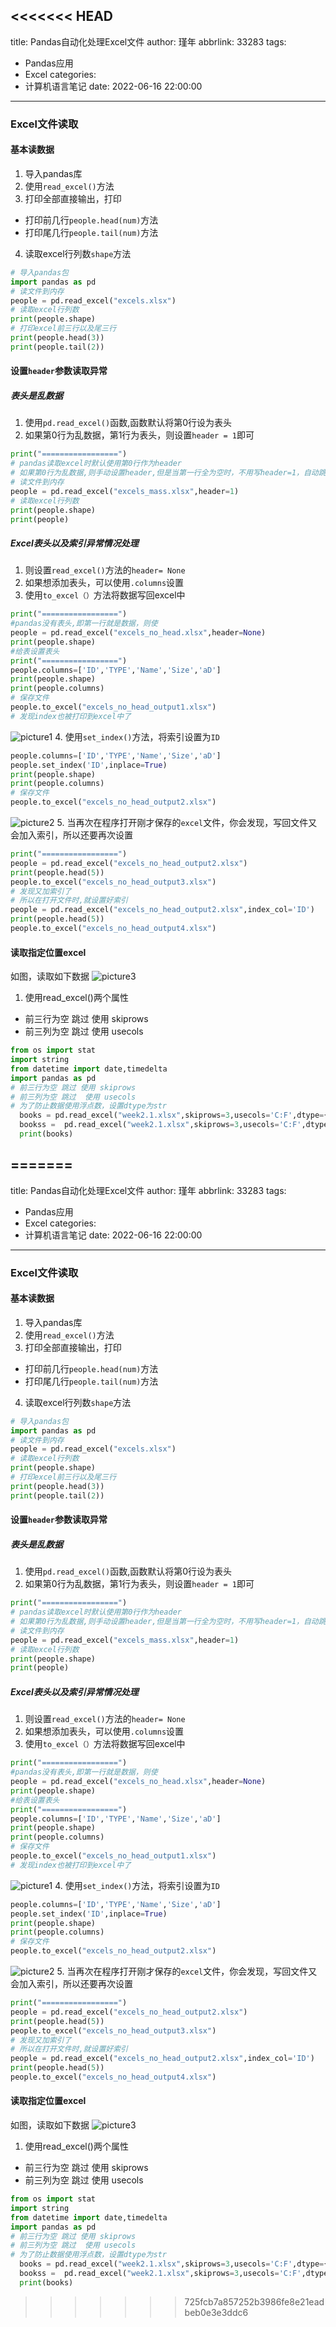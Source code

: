 <<<<<<< HEAD
---
title: Pandas自动化处理Excel文件
author: 瑾年
abbrlink: 33283
tags:
  - Pandas应用
  - Excel
categories:
  - 计算机语言笔记
date: 2022-06-16 22:00:00
---
### Excel文件读取
#### 基本读数据
1. 导入pandas库
2. 使用`read_excel()`方法
3. 打印全部直接输出，打印
  * 打印前几行`people.head(num)`方法
  * 打印尾几行`people.tail(num)`方法
4. 读取excel行列数`shape`方法
```python
# 导入pandas包
import pandas as pd 
# 读文件到内存
people = pd.read_excel("excels.xlsx")
# 读取excel行列数
print(people.shape)
# 打印excel前三行以及尾三行
print(people.head(3))
print(people.tail(2))
```

#### 设置`header`参数读取异常
##### 表头是乱数据
1. 使用`pd.read_excel()`函数,函数默认将第0行设为表头
2. 如果第0行为乱数据，第1行为表头，则设置`header = 1`即可
```python
print("=================")
# pandas读取excel时默认使用第0行作为header
# 如果第0行为乱数据,则手动设置header,但是当第一行全为空时，不用写header=1，自动跳空行
# 读文件到内存
people = pd.read_excel("excels_mass.xlsx",header=1)
# 读取excel行列数
print(people.shape)
print(people)
```

##### Excel表头以及索引异常情况处理
1. 则设置`read_excel()`方法的`header= None`
2. 如果想添加表头，可以使用`.columns`设置
3. 使用`to_excel（）`方法将数据写回excel中
```python
print("=================")
#pandas没有表头,即第一行就是数据，则使
people = pd.read_excel("excels_no_head.xlsx",header=None)
print(people.shape)
#给表设置表头
print("=================")
people.columns=['ID','TYPE','Name','Size','aD']
print(people.shape)
print(people.columns)
# 保存文件
people.to_excel("excels_no_head_output1.xlsx")
# 发现index也被打印到excel中了
```
![picture1](/img/pandas/excel/1.JPG)
4. 使用`set_index()`方法，将索引设置为`ID`
```python
people.columns=['ID','TYPE','Name','Size','aD']
people.set_index('ID',inplace=True)
print(people.shape)
print(people.columns)
# 保存文件
people.to_excel("excels_no_head_output2.xlsx")
```
![picture2](/img/pandas/excel/2.JPG)
5. 当再次在程序打开刚才保存的`excel`文件，你会发现，写回文件又会加入索引，所以还要再次设置
```python
print("=================")
people = pd.read_excel("excels_no_head_output2.xlsx")
print(people.head(5))
people.to_excel("excels_no_head_output3.xlsx")
# 发现又加索引了
# 所以在打开文件时,就设置好索引
people = pd.read_excel("excels_no_head_output2.xlsx",index_col='ID')
print(people.head(5))
people.to_excel("excels_no_head_output4.xlsx")
```

#### 读取指定位置excel
如图，读取如下数据
![picture3](/img/pandas/excel/3.JPG)
1. 使用read_excel()两个属性
  * 前三行为空 跳过 使用 skiprows
  * 前三列为空 跳过  使用 usecols
  ```python
  from os import stat
  import string
  from datetime import date,timedelta
  import pandas as pd 
  # 前三行为空 跳过 使用 skiprows
  # 前三列为空 跳过  使用 usecols
  # 为了防止数据使用浮点数，设置dtype为str
    books = pd.read_excel("week2.1.xlsx",skiprows=3,usecols='C:F',dtype={'ID':str,'InStore':str})
    bookss =  pd.read_excel("week2.1.xlsx",skiprows=3,usecols='C:F',dtype={'ID':str,'InStore':str})
    print(books)
  ```
=======
---
title: Pandas自动化处理Excel文件
author: 瑾年
abbrlink: 33283
tags:
  - Pandas应用
  - Excel
categories:
  - 计算机语言笔记
date: 2022-06-16 22:00:00
---
### Excel文件读取
#### 基本读数据
1. 导入pandas库
2. 使用`read_excel()`方法
3. 打印全部直接输出，打印
  * 打印前几行`people.head(num)`方法
  * 打印尾几行`people.tail(num)`方法
4. 读取excel行列数`shape`方法
```python
# 导入pandas包
import pandas as pd 
# 读文件到内存
people = pd.read_excel("excels.xlsx")
# 读取excel行列数
print(people.shape)
# 打印excel前三行以及尾三行
print(people.head(3))
print(people.tail(2))
```

#### 设置`header`参数读取异常
##### 表头是乱数据
1. 使用`pd.read_excel()`函数,函数默认将第0行设为表头
2. 如果第0行为乱数据，第1行为表头，则设置`header = 1`即可
```python
print("=================")
# pandas读取excel时默认使用第0行作为header
# 如果第0行为乱数据,则手动设置header,但是当第一行全为空时，不用写header=1，自动跳空行
# 读文件到内存
people = pd.read_excel("excels_mass.xlsx",header=1)
# 读取excel行列数
print(people.shape)
print(people)
```

##### Excel表头以及索引异常情况处理
1. 则设置`read_excel()`方法的`header= None`
2. 如果想添加表头，可以使用`.columns`设置
3. 使用`to_excel（）`方法将数据写回excel中
```python
print("=================")
#pandas没有表头,即第一行就是数据，则使
people = pd.read_excel("excels_no_head.xlsx",header=None)
print(people.shape)
#给表设置表头
print("=================")
people.columns=['ID','TYPE','Name','Size','aD']
print(people.shape)
print(people.columns)
# 保存文件
people.to_excel("excels_no_head_output1.xlsx")
# 发现index也被打印到excel中了
```
![picture1](/img/pandas/excel/1.JPG)
4. 使用`set_index()`方法，将索引设置为`ID`
```python
people.columns=['ID','TYPE','Name','Size','aD']
people.set_index('ID',inplace=True)
print(people.shape)
print(people.columns)
# 保存文件
people.to_excel("excels_no_head_output2.xlsx")
```
![picture2](/img/pandas/excel/2.JPG)
5. 当再次在程序打开刚才保存的`excel`文件，你会发现，写回文件又会加入索引，所以还要再次设置
```python
print("=================")
people = pd.read_excel("excels_no_head_output2.xlsx")
print(people.head(5))
people.to_excel("excels_no_head_output3.xlsx")
# 发现又加索引了
# 所以在打开文件时,就设置好索引
people = pd.read_excel("excels_no_head_output2.xlsx",index_col='ID')
print(people.head(5))
people.to_excel("excels_no_head_output4.xlsx")
```

#### 读取指定位置excel
如图，读取如下数据
![picture3](/img/pandas/excel/3.JPG)
1. 使用read_excel()两个属性
  * 前三行为空 跳过 使用 skiprows
  * 前三列为空 跳过  使用 usecols
  ```python
  from os import stat
  import string
  from datetime import date,timedelta
  import pandas as pd 
  # 前三行为空 跳过 使用 skiprows
  # 前三列为空 跳过  使用 usecols
  # 为了防止数据使用浮点数，设置dtype为str
    books = pd.read_excel("week2.1.xlsx",skiprows=3,usecols='C:F',dtype={'ID':str,'InStore':str})
    bookss =  pd.read_excel("week2.1.xlsx",skiprows=3,usecols='C:F',dtype={'ID':str,'InStore':str})
    print(books)
  ```
>>>>>>> 725fcb7a857252b3986fe8e21eadbeb0e3e3ddc6
